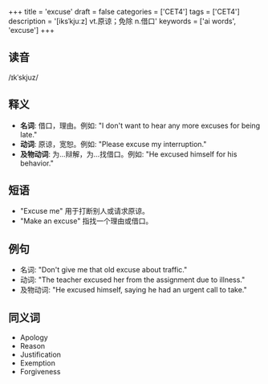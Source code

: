 +++
title = 'excuse'
draft = false
categories = ['CET4']
tags = ['CET4']
description = '[iksˈkjuːz] vt.原谅；免除 n.借口'
keywords = ['ai words', 'excuse']
+++

## 读音
/ɪkˈskjuz/

## 释义
- **名词**: 借口，理由。例如: "I don't want to hear any more excuses for being late."
- **动词**: 原谅，宽恕。例如: "Please excuse my interruption."
- **及物动词**: 为…辩解，为…找借口。例如: "He excused himself for his behavior."

## 短语
- "Excuse me" 用于打断别人或请求原谅。
- "Make an excuse" 指找一个理由或借口。

## 例句
- 名词: "Don't give me that old excuse about traffic."
- 动词: "The teacher excused her from the assignment due to illness."
- 及物动词: "He excused himself, saying he had an urgent call to take."

## 同义词
- Apology
- Reason
- Justification
- Exemption
- Forgiveness
